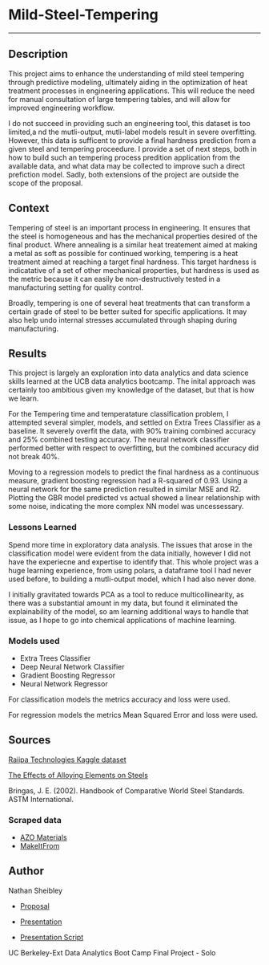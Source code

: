 # Mild-Steel-Tempering
---


Description
---
This project aims to enhance the understanding of mild steel tempering through predictive modeling, ultimately aiding in the optimization of heat treatment processes in engineering applications. This will reduce the need for manual consultation of large tempering tables, and will allow for improved engineering workflow.

I do not succeed in providing such an engineering tool, this dataset is too limited,a nd the mutli-output, mutli-label models result in severe overfitting. However, this data is sufficent to provide a final hardness prediction from a given steel and tempering proceedure. I provide a set of next steps, both in how to build such an tempering process predition application from the available data, and what data may be collected to improve such a direct prefiction model. Sadly, both extensions of the project are outside the scope of the proposal.

Context
---
Tempering of steel is an important process in engineering. It ensures that the steel is homogeneous and has the mechanical properties desired of the final product. Where annealing is a similar heat treatement aimed at making a metal as soft as possible for continued working, tempering is a heat treatment aimed at reaching a target final hardness. This target hardness is indicatative of a set of other mechanical properties, but hardness is used as the metric because it can easily be non-destructively tested in a manufacturing setting for quality control.

Broadly, tempering is one of several heat treatments that can transform a certain grade of steel to be better suited for specific applications. It may also help undo internal stresses accumulated through shaping during manufacturing.

Results
---
This project is largely an exploration into data analytics and data science skills learned at the UCB data analytics bootcamp. The inital approach was certainly too ambitious given my knowledge of the dataset, but that is how we learn.

For the Tempering time and temperatature classification problem, I attempted several simpler, models, and settled on Extra Trees Classifier as a baseline. It severely overfit the data, with 90% training combined accuracy and 25% combined testing accuracy. The neural network classifier performed better with respect to overfitting, but the combined accuracy did not break 40%.

Moving to a regression models to predict the final hardness as a continuous measure, gradient boosting regression had a R-squared of 0.93. Using a neural network for the same prediction resulted in similar MSE and R2. Plotting the GBR model predicted vs actual showed a linear relationship with some noise, indicating the more complex NN model was uncessessary. 

### Lessons Learned

Spend more time in exploratory data analysis. The issues that arose in the classification model were evident from the data initially, however I did not have the experiecne and expertise to identify that. This whole project was a huge learning experience, from using polars, a dataframe tool I had never used before, to building a mutli-output model, which I had also never done.

I initially gravitated towards PCA as a tool to reduce multicollinearity, as there was a substantial amount in my data, but found it eliminated the explainability of the model, so am learning additional ways to handle that issue, as I hope to go into chemical applications of machine learning.


### Models used
* Extra Trees Classifier
* Deep Neural Network Classifier
* Gradient Boosting Regressor
* Neural Network Regressor

For classification models the metrics accuracy and loss were used.

For regression models the metrics Mean Squared Error and loss were used.

Sources
---
[Raiipa Technologies Kaggle dataset](https://www.kaggle.com/datasets/rgerschtzsauer/tempering-data-for-carbon-and-low-alloy-steels)

[The Effects of Alloying Elements on Steels](https://www.semanticscholar.org/paper/Christian-Doppler-Laboratory-for-Early-Stages-of-of-Maalekian/8b2503ef6e92e0452156547acb3f59e6c53e266c)

Bringas, J. E. (2002). Handbook of Comparative World Steel Standards. ASTM International.
 ### Scraped data
 * [AZO Materials](https://www.azom.com/)
 * [MakeItFrom](https://www.makeitfrom.com/)

Author
--- 
Nathan Sheibley

* [Proposal](references/Nathan_project4_proposal.docx)

* [Presentation](references/Mild-Steel-Tempering-Presentation.pptx)

* [Presentation Script](references/pres_outline_and_script.md)


UC Berkeley-Ext Data Analytics Boot Camp Final Project - Solo

